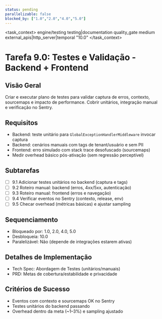 ```yaml
---
status: pending
parallelizable: false
blocked_by: ["1.0","2.0","4.0","5.0"]
---
```


<task_context>
<domain>engine/testing</domain>
<type>testing|documentation</type>
<scope>quality_gate</scope>
<complexity>medium</complexity>
<dependencies>external_apis|http_server|temporal</dependencies>
<unblocks>"10.0"</unblocks>
</task_context>

# Tarefa 9.0: Testes e Validação - Backend + Frontend

## Visão Geral
Criar e executar plano de testes para validar captura de erros, contexto, sourcemaps e impacto de performance. Cobrir unitários, integração manual e verificação no Sentry.

## Requisitos
- Backend: teste unitário para `GlobalExceptionHandlerMiddleware` invocar captura
- Backend: cenários manuais com tags de tenant/usuário e sem PII
- Frontend: erro simulado com stack trace desofuscado (sourcemaps)
- Medir overhead básico pós-ativação (sem regressão perceptível)

## Subtarefas
- [ ] 9.1 Adicionar testes unitários no backend (captura e tags)
- [ ] 9.2 Roteiro manual: backend (erros, 4xx/5xx, autenticação)
- [ ] 9.3 Roteiro manual: frontend (erros e navegação)
- [ ] 9.4 Verificar eventos no Sentry (contexto, release, env)
- [ ] 9.5 Checar overhead (métricas básicas) e ajustar sampling

## Sequenciamento
- Bloqueado por: 1.0, 2.0, 4.0, 5.0
- Desbloqueia: 10.0
- Paralelizável: Não (depende de integrações estarem ativas)

## Detalhes de Implementação
- Tech Spec: Abordagem de Testes (unitários/manuais)
- PRD: Metas de cobertura/estabilidade e privacidade

## Critérios de Sucesso
- Eventos com contexto e sourcemaps OK no Sentry
- Testes unitários do backend passando
- Overhead dentro da meta (~1–3%) e sampling ajustado

